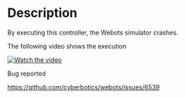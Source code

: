 # Description

By executing this controller, the Webots simulator crashes.

The following video shows the execution 

[![Watch the video](https://img.youtube.com/vi/HhNYX6uOy7g/0.jpg)](https://www.youtube.com/watch?v=HhNYX6uOy7g)

Bug reported 

https://github.com/cyberbotics/webots/issues/6539

